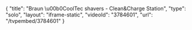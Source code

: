 {
    "title": "Braun \u00b0CoolTec shavers - Clean&Charge Station",
    "type": "solo",
    "layout": "iframe-static",
    "videoId": "3784601",
    "url": "\/tvpembed\/3784601"
}